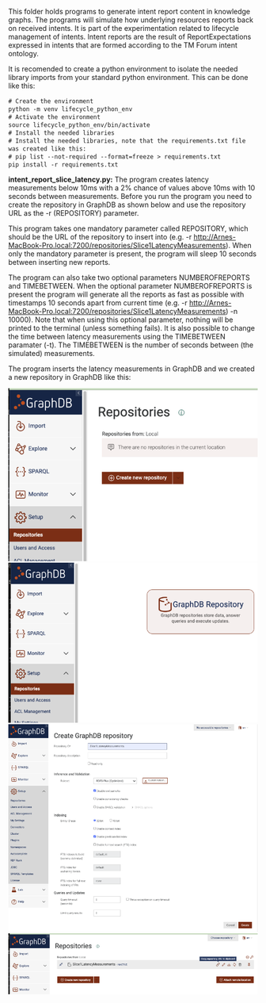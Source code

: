 This folder holds programs to generate intent report content in knowledge graphs. The programs will simulate how underlying resources reports back on received intents. It is part of the experimentation related to lifecycle management of intents. Intent reports are the result of ReportExpectations expressed in intents that are formed according to the TM Forum intent ontology.

It is recomended to create a python environment to isolate the needed library imports from your standard python environment. This can be done like this:
```
# Create the environment
python -m venv lifecycle_python_env
# Activate the environment
source lifecycle_python_env/bin/activate
# Install the needed libraries
# Install the needed libraries, note that the requirements.txt file was created like this:
# pip list --not-required --format=freeze > requirements.txt
pip install -r requirements.txt
```

**intent_report_slice_latency.py:**
The program creates latency measurements below 10ms with a 2% chance of values above 10ms with 10 seconds between measurements. Before you run the program you need to create the repository in GraphDB as shown below and use the repository URL as the -r (REPOSITORY) parameter.

This program takes one mandatory parameter called REPOSITORY, which should be the URL of the repository to insert into (e.g. -r http://Arnes-MacBook-Pro.local:7200/repositories/Slice1LatencyMeasurements). When only the mandatory parameter is present, the program will sleep 10 seconds between inserting new reports.

The program can also take two optional parameters NUMBEROFREPORTS and TIMEBETWEEN. When the optional parameter NUMBEROFREPORTS is present the program will generate all the reports as fast as possible with timestamps 10 seconds apart from current time (e.g. -r http://Arnes-MacBook-Pro.local:7200/repositories/Slice1LatencyMeasurements) -n 10000). Note that when using this optional parameter, nothing will be printed to the terminal (unless something fails). It is also possible to change the time between latency measurements using the TIMEBETWEEN paramater (-t). The TIMEBETWEEN is the number of seconds between (the simulated) measurements.

The program inserts the latency measurements in GraphDB and we created a new repository in GraphDB like this:

![image](../../screenshots/1-GraphDB_SetupRepositoriesCreateNew.png "Figure 1 Setup repository")
![image](../../screenshots/2-GraphDB_ClickOnGraphDBRepository.png "Figure 2 Click on GraphDB Repository")
![image](../../screenshots/3-GraphDB_CreateRepository.png "Figure 3 Name the repository and create it")
![image](../../screenshots/4-GraphDB_CopyRepositoryURL.png "Figure 4 Get the URL for use with the programs in this repo")

